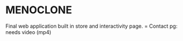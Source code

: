 # MENOCLONE

Final web application built in store and interactivity page.
= Contact pg: needs video (mp4)
